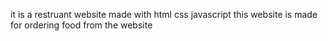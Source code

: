 it is a restruant website made with html css javascript 
this website is made for ordering food from the website 

